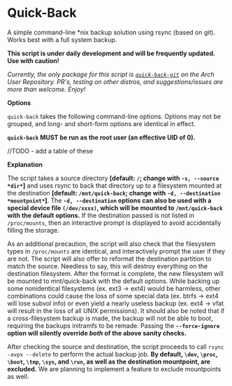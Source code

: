 # Quick-Back
A simple command-line *nix backup solution using rsync (based on git). Works best with a full system backup.

**This script is under daily development and will be frequently updated. Use with caution!**

*Currently, the only package for this script is [`quick-back-git`](https://aur.archlinux.org/packages/quick-back-git) on the Arch User Repository. PR's, testing on other distros, and suggestions/issues are more than welcome. Enjoy!*

__Options__

`quick-back` takes the following command-line options. Options may not be grouped, and long- and short-form options are identical in effect.

**`quick-back` MUST be run as the root user (an effective UID of 0).**

//TODO - add a table of these

__Explanation__

The script takes a source directory **[default: `/`; change with `-s, --source *dir*`]** and uses rsync to back that directory up to a filesystem mounted at the destination **[default:  `/mnt/quick-back`; change with `-d, --destination *mountpoint*`]**. The **`-d, --destination` options can also be used with a special device file `(/dev/xxxx)`, which will be mounted to `/mnt/quick-back` with the default options.** If the destination passed is not listed in `/proc/mounts`, then an interactive prompt is displayed to avoid accidentally filling the storage.
 
As an additional precaution, the script will also check that the filesystem types in `/proc/mounts` are identical, and interactively prompt the user if they are not. The script will also offer to reformat the destination partition to match the source. Needless to say, this will destroy everything on the destination filesystem. After the format is complete, the new filesystem will be mounted to mnt/quick-back with the default options. While backing up some nonidentical filesystems (ex. ext3 -> ext4) would be harmless, other combinations could cause the loss of some special data (ex. btrfs -> ext4 will lose subvol info) or even yield a nearly useless backup (ex. ext4 -> vfat will result in the loss of all UNIX permissions). It should also be noted that if a cross-filesystem backup is made, the backup will not be able to boot, requiring the backups initramfs to be remade. Passing the **`--force-ignore` option will silently override *both* of the above sanity checks.**

After checking the source and destination, the script proceeds to call `rsync -avpx --delete` to perform the actual backup job. **By default, `\dev`, `\proc`, `\boot`, `\tmp`, `\sys`, and `\run`, as well as the destination mountpoint, are excluded.** We are planning to implement a feature to exclude mountpoints as well.
